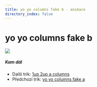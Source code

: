 ```yaml
---
title: yo yo columns fake b - animace
directory_index: false
---
```


# yo yo columns fake b

![](/animace/img/yo-yo-columns-fake-b.gif)

##### Kam dál

- Další trik: [1up 2up a columns](1up-2up-a-columns.html "Další trik 1up 2up a columns")
- Předchozí trik: [yo yo columns fake a](yo-yo-columns-fake-a.html "Předchozí trik yo yo columns fake a")

